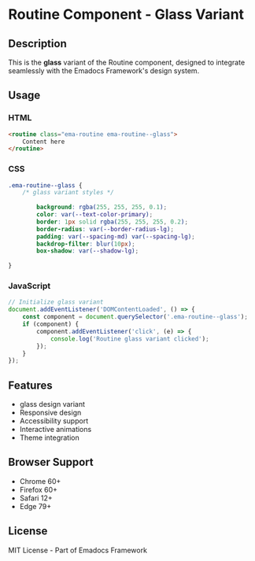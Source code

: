 # Routine Component - Glass Variant

## Description
This is the **glass** variant of the Routine component, designed to integrate seamlessly with the Emadocs Framework's design system.

## Usage

### HTML
```html
<routine class="ema-routine ema-routine--glass">
    Content here
</routine>
```

### CSS
```css
.ema-routine--glass {
    /* glass variant styles */
    
        background: rgba(255, 255, 255, 0.1);
        color: var(--text-color-primary);
        border: 1px solid rgba(255, 255, 255, 0.2);
        border-radius: var(--border-radius-lg);
        padding: var(--spacing-md) var(--spacing-lg);
        backdrop-filter: blur(10px);
        box-shadow: var(--shadow-lg);
    
}
```

### JavaScript
```javascript
// Initialize glass variant
document.addEventListener('DOMContentLoaded', () => {
    const component = document.querySelector('.ema-routine--glass');
    if (component) {
        component.addEventListener('click', (e) => {
            console.log('Routine glass variant clicked');
        });
    }
});
```

## Features
- glass design variant
- Responsive design
- Accessibility support
- Interactive animations
- Theme integration

## Browser Support
- Chrome 60+
- Firefox 60+
- Safari 12+
- Edge 79+

## License
MIT License - Part of Emadocs Framework
